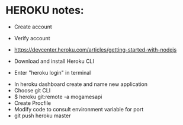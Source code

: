 # HEROKU notes:

- Create account
- Verify account
- https://devcenter.heroku.com/articles/getting-started-with-nodejs

- Download and install Heroku CLI
- Enter "heroku login" in terminal

* In heroku dashboard create and name new application
* Choose git CLI
* \$ heroku git:remote -a mogamesapi
* Create Procfile
* Modify code to consult environment variable for port
* git push heroku master
